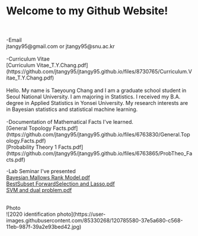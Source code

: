 # Welcome to my Github Website!

<br>
<br>
-Email
<br>
jtangy95@gmail.com or jtangy95@snu.ac.kr
<br>
<br>
-Curriculum Vitae
<br>
[Curriculum Vitae_T.Y.Chang.pdf](https://github.com/jtangy95/jtangy95.github.io/files/8730765/Curriculum.Vitae_T.Y.Chang.pdf)

<br>
<br>
Hello. My name is Taeyoung Chang and I am a graduate school student in Seoul National University. I am majoring in Statistics. I received my B.A. degree in Applied Statistics in Yonsei University. My research interests are in Bayesian statistics and statistical machine learning.
<br>
<br>
-Documentation of Mathematical Facts I've learned.
<br>
[General Topology Facts.pdf](https://github.com/jtangy95/jtangy95.github.io/files/6763830/General.Topology.Facts.pdf)
<br>
[Probability Theory 1 Facts.pdf](https://github.com/jtangy95/jtangy95.github.io/files/6763865/ProbTheo_Facts.pdf)

-Lab Seminar I've presented
<br>
[Bayesian Mallows Rank Model.pdf](https://github.com/jtangy95/jtangy95.github.io/files/8730739/Seminar_MallowsRankModel.pdf)
<br>
[BestSubset ForwardSelection and Lasso.pdf](https://github.com/jtangy95/jtangy95.github.io/files/8730746/seminar_bs_fs_lasso.pdf)
<br>
[SVM and dual problem.pdf](https://github.com/jtangy95/jtangy95.github.io/files/8730748/seminar_SVM_dual.pdf)


<br>
Photo
<br>
![2020 identification photo](https://user-images.githubusercontent.com/85330268/120785580-37e5a680-c568-11eb-987f-39a2e93bed42.jpg)

